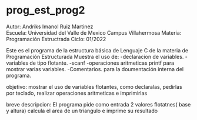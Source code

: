 # prog_est_prog2
Autor: Andriks Imanol Ruiz Martinez <br>
Escuela: Universidad del Valle de Mexico Campus Villahermosa
Materia: Programación Estructrada
Ciclo: 01/2022

Este es el programa de la estructura básica de Lenguaje C de la materia de Programación Estructurada
Muestra el uso de:
-declaracion de variables.
-variables de tipo flotante.
-scanf
-operaciones aritmeticas
printf para mostrar varias variables.
-Comentarios. para la doumentación interna del programa.

objetivo: mostrar el uso de variables flotantes, como declaralas, pedirlas por teclado, realizar operaciones aritmeticas e imprimirlas

breve descripcion:
El programa pide como entrada 2 valores flotatnes( base y altura)
calcula el area de un triangulo e imprime su resultado
